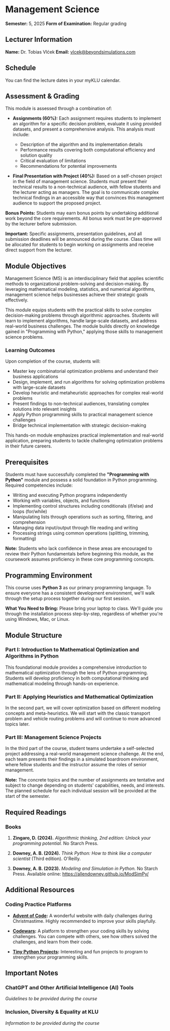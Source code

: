 # Management Science

**Semester:** 5, 2025
**Form of Examination:** Regular grading

## Lecturer Information

**Name:** Dr. Tobias Vlćek
**Email:** vlcek@beyondsimulations.com

## Schedule

You can find the lecture dates in your myKLU calendar.

## Assessment & Grading

This module is assessed through a combination of:

- **Assignments (60%):** Each assignment requires students to implement an algorithm for a specific decision problem, evaluate it using provided datasets, and present a comprehensive analysis. This analysis must include:
  - Description of the algorithm and its implementation details
  - Performance results covering both computational efficiency and solution quality
  - Critical evaluation of limitations
  - Recommendations for potential improvements

- **Final Presentation with Project (40%):** Based on a self-chosen project in the field of management science. Students must present their technical results to a non-technical audience, with fellow students and the lecturer acting as managers. The goal is to communicate complex technical findings in an accessible way that convinces this management audience to support the proposed project.

**Bonus Points:** Students may earn bonus points by undertaking additional work beyond the core requirements. All bonus work must be pre-approved by the lecturer before submission.

**Important:** Specific assignments, presentation guidelines, and all submission deadlines will be announced during the course. Class time will be allocated for students to begin working on assignments and receive direct support from the lecturer.

## Module Objectives

Management Science (MS) is an interdisciplinary field that applies scientific methods to organizational problem-solving and decision-making. By leveraging mathematical modeling, statistics, and numerical algorithms, management science helps businesses achieve their strategic goals effectively.

This module equips students with the practical skills to solve complex decision-making problems through algorithmic approaches. Students will learn to implement algorithms, handle large-scale datasets, and address real-world business challenges. The module builds directly on knowledge gained in "Programming with Python," applying those skills to management science problems.

### Learning Outcomes

Upon completion of the course, students will:

- Master key combinatorial optimization problems and understand their business applications
- Design, implement, and run algorithms for solving optimization problems with large-scale datasets
- Develop heuristic and metaheuristic approaches for complex real-world problems
- Present findings to non-technical audiences, translating complex solutions into relevant insights
- Apply Python programming skills to practical management science challenges
- Bridge technical implementation with strategic decision-making

This hands-on module emphasizes practical implementation and real-world application, preparing students to tackle challenging optimization problems in their future careers.

## Prerequisites

Students must have successfully completed the **"Programming with Python"** module and possess a solid foundation in Python programming. Required competencies include:

- Writing and executing Python programs independently
- Working with variables, objects, and functions
- Implementing control structures including conditionals (if/else) and loops (for/while)
- Manipulating lists through operations such as sorting, filtering, and comprehension
- Managing data input/output through file reading and writing
- Processing strings using common operations (splitting, trimming, formatting)

**Note:** Students who lack confidence in these areas are encouraged to review their Python fundamentals before beginning this module, as the coursework assumes proficiency in these core programming concepts.

## Programming Environment

This course uses **Python 3** as our primary programming language. To ensure everyone has a consistent development environment, we'll walk through the setup process together during our first session.

**What You Need to Bring:** Please bring your laptop to class. We'll guide you through the installation process step-by-step, regardless of whether you're using Windows, Mac, or Linux.

## Module Structure

### Part I: Introduction to Mathematical Optimization and Algorithms in Python

This foundational module provides a comprehensive introduction to mathematical optimization through the lens of Python programming. Students will develop proficiency in both computational thinking and mathematical modeling through hands-on experience.

### Part II: Applying Heuristics and Mathematical Optimization

In the second part, we will cover optimization based on different modeling concepts and meta-heuristics. We will start with the classic transport problem and vehicle routing problems and will continue to more advanced topics later.

### Part III: Management Science Projects

In the third part of the course, student teams undertake a self-selected project addressing a real-world management science challenge. At the end, each team presents their findings in a simulated boardroom environment, where fellow students and the instructor assume the roles of senior management.

**Note:** The concrete topics and the number of assignments are tentative and subject to change depending on students' capabilities, needs, and interests. The planned schedule for each individual session will be provided at the start of the semester.

## Required Readings

### Books

1. **Zingaro, D. (2024).** *Algorithmic thinking, 2nd edition: Unlock your programming potential.* No Starch Press.

2. **Downey, A. B. (2024).** *Think Python: How to think like a computer scientist* (Third edition). O'Reilly.

3. **Downey, A. B. (2023).** *Modeling and Simulation in Python.* No Starch Press.
   Available online: https://allendowney.github.io/ModSimPy/

## Additional Resources

### Coding Practice Platforms

- **[Advent of Code](https://adventofcode.com/):** A wonderful website with daily challenges during Christmastime. Highly recommended to improve your skills playfully.

- **[Codewars](https://codewars.com/):** A platform to strengthen your coding skills by solving challenges. You can compete with others, see how others solved the challenges, and learn from their code.

- **[Tiny Python Projects](http://tinypythonprojects.com/):** Interesting and fun projects to program to strengthen your programming skills.

## Important Notes

### ChatGPT and Other Artificial Intelligence (AI) Tools

*Guidelines to be provided during the course*

### Inclusion, Diversity & Equality at KLU

*Information to be provided during the course*
